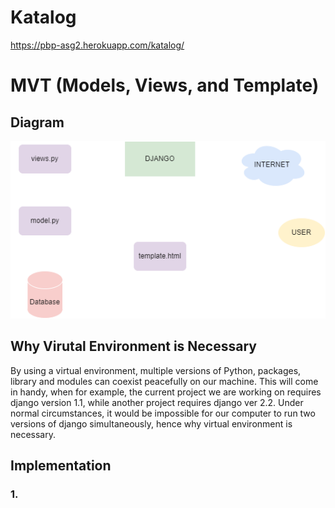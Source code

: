 # Katalog
https://pbp-asg2.herokuapp.com/katalog/

# MVT (Models, Views, and Template)
## Diagram
![](diagram.png)

## Why Virutal Environment is Necessary
By using a virtual environment, multiple versions of Python, packages, library and modules can coexist peacefully on our machine. This will come in handy, when for example, the current project we are working on requires django version 1.1, while another project requires django ver 2.2. Under normal circumstances, it would be impossible for our computer to run two versions of django simultaneously, hence why virtual environment is necessary.

## Implementation
### 1. 